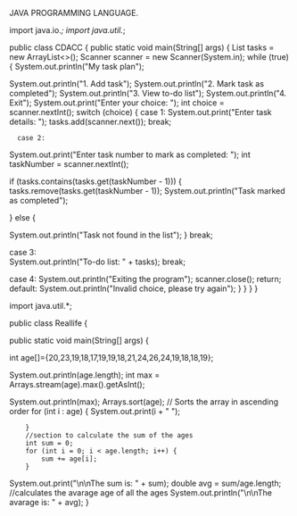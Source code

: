 JAVA PROGRAMMING LANGUAGE.



import java.io.*;
import java.util.*;

public class CDACC {
    public static void main(String[] args) {
        List<String> tasks = new ArrayList<>();
        Scanner scanner = new Scanner(System.in);
        while (true) {
            System.out.println("My task plan");
           
  System.out.println("1. Add task");
  System.out.println("2. Mark task as completed");
  System.out.println("3. View to-do list");
  System.out.println("4. Exit");
  System.out.print("Enter your choice: ");
     int choice = scanner.nextInt();
     switch (choice) {
     case 1:
  System.out.print("Enter task details: ");
                    tasks.add(scanner.next());
         break;
      
      case 2:
   System.out.print("Enter task number to mark as completed: ");
   int taskNumber = scanner.nextInt();
  
  if (tasks.contains(tasks.get(taskNumber - 1))) {
                        tasks.remove(tasks.get(taskNumber - 1));
                        System.out.println("Task marked as completed");

 } else {
                    
System.out.println("Task not found in the list");
    }
  break;
  
               
  case 3:   
  System.out.println("To-do list: " + tasks);
      break;
               
  case 4:
                    System.out.println("Exiting the program");
    scanner.close();
      return;
        default:
                    System.out.println("Invalid choice, please try again");
            }
        }
    }
}



import java.util.*;

public class Reallife {

public static void main(String[] args) {
		
int age[]={20,23,19,18,17,19,19,18,21,24,26,24,19,18,18,19};
	
System.out.println(age.length);
  int max = Arrays.stream(age).max().getAsInt();
		
System.out.println(max);
		Arrays.sort(age); 
  // Sorts the array in ascending order
        for (int i : age) {
 System.out.print(i + " ");
            
        }
        //section to calculate the sum of the ages
        int sum = 0;
        for (int i = 0; i < age.length; i++) {
            sum += age[i];
        }
System.out.print("\n\nThe sum is: " + sum);
        double avg = sum/age.length;
        //calculates the avarage age of all the ages
System.out.println("\n\nThe avarage is: " + avg);
	}
